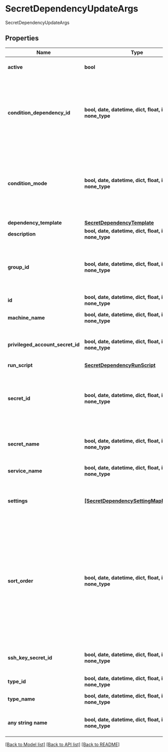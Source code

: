 # SecretDependencyUpdateArgs

SecretDependencyUpdateArgs

## Properties
Name | Type | Description | Notes
------------ | ------------- | ------------- | -------------
**active** | **bool** | Whether or not the Secret Dependency is active | [optional] 
**condition_dependency_id** | **bool, date, datetime, dict, float, int, list, str, none_type** | The Id of the dependency that will be looked at when  Condition Mode is set to &#39;DEPENDENCYPASS&#39;, &#39;DEPENDENCYFAIL&#39;. The Dependency must have a SortOrder lower than the current one. | [optional] 
**condition_mode** | **bool, date, datetime, dict, float, int, list, str, none_type** | Condition Mode governs if this dependency&#39;s run relies on the result of other dependencies above it. The Default is ALWAYSRUN. Other values maybe &#39;All Pass&#39;, &#39;Any Fail&#39;, &#39;DEPENDENCYPASS&#39;, &#39;DEPENDENCYFAIL&#39;. | [optional] 
**dependency_template** | [**SecretDependencyTemplate**](SecretDependencyTemplate.md) |  | [optional] 
**description** | **bool, date, datetime, dict, float, int, list, str, none_type** | A description for the Secret Dependency | [optional] 
**group_id** | **bool, date, datetime, dict, float, int, list, str, none_type** | The Id of the Dependency Group that contains the Secret Dependency. If set to 0 or a group id that does not exist on the secret, an error will be thrown. | [optional] 
**id** | **bool, date, datetime, dict, float, int, list, str, none_type** | The Id of the Secret Dependency | [optional] 
**machine_name** | **bool, date, datetime, dict, float, int, list, str, none_type** | The machine name that the Secret Dependency runs on | [optional] 
**privileged_account_secret_id** | **bool, date, datetime, dict, float, int, list, str, none_type** | The Id of the Privileged Secret that the Secret Dependency will use to run | [optional] 
**run_script** | [**SecretDependencyRunScript**](SecretDependencyRunScript.md) |  | [optional] 
**secret_id** | **bool, date, datetime, dict, float, int, list, str, none_type** | Read Only. The Id of the Secret that the Secret Dependency is assigned to. Cannot move a dependency to another secret by changing its SecretId. | [optional] 
**secret_name** | **bool, date, datetime, dict, float, int, list, str, none_type** | Read Only. The Name of the Secret that the Secret Dependency is assigned to | [optional] 
**service_name** | **bool, date, datetime, dict, float, int, list, str, none_type** | The service name of the Secret Dependency | [optional] 
**settings** | [**[SecretDependencySettingMapForDisplay]**](SecretDependencySettingMapForDisplay.md) | The Settings used by the Secret Dependency. (Ex: WaitBeforeSeconds, Database, Port, SSHKeyDigest) | [optional] 
**sort_order** | **bool, date, datetime, dict, float, int, list, str, none_type** | The sort order of the Secret Dependency in the group.  Determines the order of execution of the dependencies within a group. If not set (default value 0), the dependency will be added at the end of the group. If less than zero the dependency will be added as the first dependency in the group and all other dependencies in the group will be adjusted. | [optional] 
**ssh_key_secret_id** | **bool, date, datetime, dict, float, int, list, str, none_type** | The Id of the Secret containing the SSH key. (If dependency is tied to SSH key Secret | [optional] 
**type_id** | **bool, date, datetime, dict, float, int, list, str, none_type** | The Id of the type of Secret Dependency | [optional] 
**type_name** | **bool, date, datetime, dict, float, int, list, str, none_type** | Read Only. The name of the type of Secret Dependency | [optional] 
**any string name** | **bool, date, datetime, dict, float, int, list, str, none_type** | any string name can be used but the value must be the correct type | [optional]

[[Back to Model list]](../README.md#documentation-for-models) [[Back to API list]](../README.md#documentation-for-api-endpoints) [[Back to README]](../README.md)


